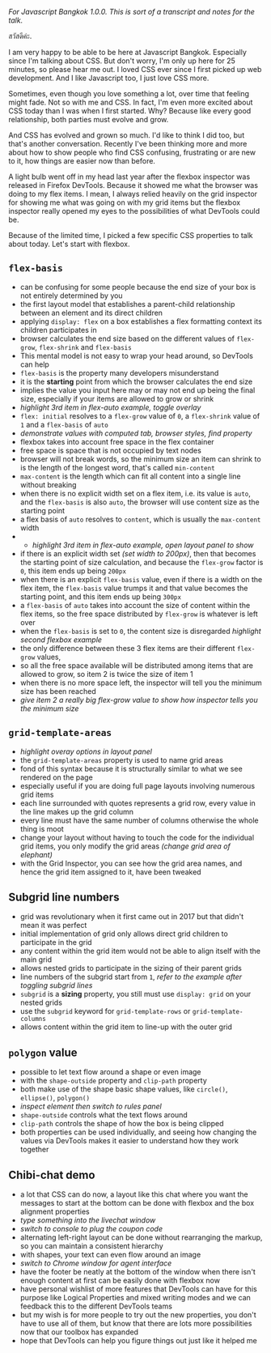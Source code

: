 *For Javascript Bangkok 1.0.0. This is sort of a transcript and notes for the talk.*

สวัสดีค่ะ.

I am very happy to be able to be here at Javascript Bangkok. Especially since I'm talking about CSS. But don't worry, I'm only up here for 25 minutes, so please hear me out. I loved CSS ever since I first picked up web development. And I like Javascript too, I just love CSS more.

Sometimes, even though you love something a lot, over time that feeling might fade. Not so with me and CSS. In fact, I'm even more excited about CSS today than I was when I first started. Why? Because like every good relationship, both parties must evolve and grow.

And CSS has evolved and grown so much. I'd like to think I did too, but that's another conversation. Recently I've been thinking more and more about how to show people who find CSS confusing, frustrating or are new to it, how things are easier now than before.

A light bulb went off in my head last year after the flexbox inspector was released in Firefox DevTools. Because it showed me what the browser was doing to my flex items. I mean, I always relied heavily on the grid inspector for showing me what was going on with my grid items but the flexbox inspector really opened my eyes to the possibilities of what DevTools could be.

Because of the limited time, I picked a few specific CSS properties to talk about today. Let's start with flexbox.

## `flex-basis`

- can be confusing for some people because the end size of your box is not entirely determined by you
- the first layout model that establishes a parent-child relationship between an element and its direct children
- applying `display: flex` on a box establishes a flex formatting context its children participates in
- browser calculates the end size based on the different values of `flex-grow`, `flex-shrink` and `flex-basis`
- This mental model is not easy to wrap your head around, so DevTools can help
- `flex-basis` is the property many developers misunderstand
- it is the **starting** point from which the browser calculates the end size
- implies the value you input here may or may not end up being the final size, especially if your items are allowed to grow or shrink
- *highlight 3rd item in flex-auto example, toggle overlay*
- `flex: initial` resolves to a `flex-grow` value of `0`, a `flex-shrink` value of `1` and a `flex-basis` of `auto`
- *demonstrate values with computed tab, browser styles, find property*
- flexbox takes into account free space in the flex container
- free space is space that is not occupied by text nodes
- browser will not break words, so the minimum size an item can shrink to is the length of the longest word, that's called `min-content`
- `max-content` is the length which can fit all content into a single line without breaking
- when there is no explicit width set on a flex item, i.e. its value is `auto`, and the `flex-basis` is also `auto`, the browser will use content size as the starting point
- a flex basis of `auto` resolves to `content`, which is usually the `max-content` width
- - *highlight 3rd item in flex-auto example, open layout panel to show*
- if there is an explicit width set *(set width to 200px)*, then that becomes the starting point of size calculation, and because the `flex-grow` factor is `0`, this item ends up being `200px`
- when there is an explicit `flex-basis` value, even if there is a width on the flex item, the `flex-basis` value trumps it and that value becomes the starting point, and this item ends up being `300px`
- a `flex-basis` of `auto` takes into account the size of content within the flex items, so the free space distributed by `flex-grow` is whatever is left over
- when the `flex-basis` is set to `0`, the content size is disregarded *highlight second flexbox example*
- the only difference between these 3 flex items are their different `flex-grow` values, 
- so all the free space available will be distributed among items that are allowed to grow, so item 2 is twice the size of item 1
- when there is no more space left, the inspector will tell you the minimum size has been reached
- *give item 2 a really big flex-grow value to show how inspector tells you the minimum size*

## `grid-template-areas`

- *highlight overay options in layout panel*
- the `grid-template-areas` property is used to name grid areas 
- fond of this syntax because it is structurally similar to what we see rendered on the page
- especially useful if you are doing full page layouts involving numerous grid items
- each line surrounded with quotes represents a grid row, every value in the line makes up the grid column
- every line must have the same number of columns otherwise the whole thing is moot
- change your layout without having to touch the code for the individual grid items, you only modify the grid areas *(change grid area of elephant)*
- with the Grid Inspector, you can see how the grid area names, and hence the grid item assigned to it, have been tweaked

## Subgrid line numbers

- grid was revolutionary when it first came out in 2017 but that didn't mean it was perfect
- initial implementation of grid only allows direct grid children to participate in the grid
- any content within the grid item would not be able to align itself with the main grid
- allows nested grids to participate in the sizing of their parent grids
- line numbers of the subgrid start from `1`, *refer to the example after toggling subgrid lines*
- `subgrid` is a **sizing** property, you still must use `display: grid` on your nested grids
- use the `subgrid` keyword for `grid-template-rows` or `grid-template-columns`
- allows content within the grid item to line-up with the outer grid

## `polygon` value

- possible to let text flow around a shape or even image
- with the `shape-outside` property and `clip-path` property
- both make use of the shape basic shape values, like `circle()`, `ellipse()`, `polygon()`
- *inspect element then switch to rules panel*
- `shape-outside` controls what the text flows around
- `clip-path` controls the shape of how the box is being clipped
- both properties can be used individually, and seeing how changing the values via DevTools makes it easier to understand how they work together

## Chibi-chat demo

- a lot that CSS can do now, a layout like this chat where you want the messages to start at the bottom can be done with flexbox and the box alignment properties
- *type something into the livechat window*
- *switch to console to plug the coupon code*
- alternating left-right layout can be done without rearranging the markup, so you can maintain a consistent hierarchy
- with shapes, your text can even flow around an image
- *switch to Chrome window for agent interface*
- have the footer be neatly at the bottom of the window when there isn't enough content at first can be easily done with flexbox now
- have personal wishlist of more features that DevTools can have for this purpose like Logical Properties and mixed writing modes and we can feedback this to the different DevTools teams
- but my wish is for more people to try out the new properties, you don't have to use all of them, but know that there are lots more possibilities now that our toolbox has expanded
- hope that DevTools can help you figure things out just like it helped me